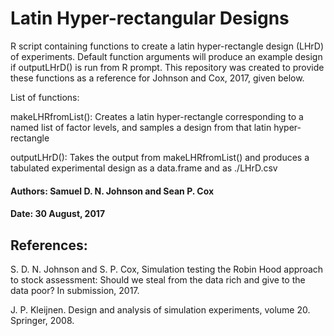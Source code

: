 # Latin Hyper-rectangular Designs

R script containing functions to create a latin hyper-rectangle design (LHrD) of experiments. Default function arguments will produce an example design if outputLHrD() is run from R prompt. This repository was created to provide these functions as a reference for Johnson and Cox, 2017, given below.

List of functions:

makeLHRfromList():  Creates a latin hyper-rectangle corresponding to a
                    named list of factor levels, and samples a design
                    from that latin hyper-rectangle

outputLHrD():       Takes the output from makeLHRfromList() and produces
                    a tabulated experimental design as a data.frame and
                    as ./LHrD.csv


#### Authors: Samuel D. N. Johnson and Sean P. Cox

#### Date: 30 August, 2017

## References:

S. D. N. Johnson and S. P. Cox, Simulation testing the Robin Hood approach
    to stock assessment: Should we steal from the data rich and give to
    the data poor? In submission, 2017.


J. P. Kleijnen. Design and analysis of simulation experiments, volume 20. 
    Springer, 2008.
